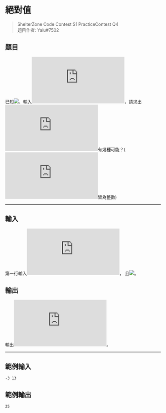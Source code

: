 # 絕對值

> ShelterZone Code Contest S1 PracticeContest Q4<br>
> 題目作者: Yalu#7502

## 題目

已知![](https://latex.codecogs.com/svg.latex?a%3C|x|%3Cb)，輸入![](https://latex.codecogs.com/svg.latex?a,b)，請求出![](https://latex.codecogs.com/svg.latex?x)有幾種可能？(![](https://latex.codecogs.com/svg.latex?a,b,x)皆為整數)

---

## 輸入

第一行輸入![](https://latex.codecogs.com/svg.latex?a,b)，
且![](https://latex.codecogs.com/svg.latex?2^{-32}%20%3C%20a,b%20%3C%202^{32})。<br>

## 輸出

輸出![](https://latex.codecogs.com/svg.latex?x)。

---

## 範例輸入

```
-3 13
```

## 範例輸出

```
25
```





